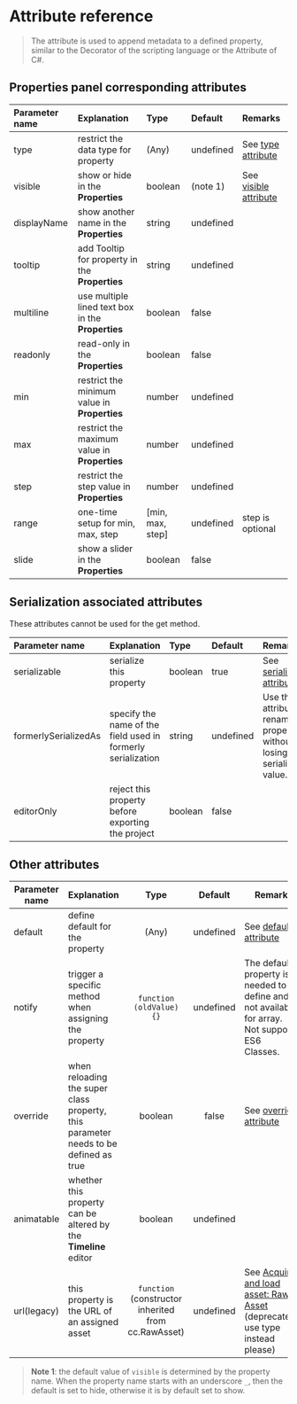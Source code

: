 # Attribute reference

> The attribute is used to append metadata to a defined property, similar to the Decorator of the scripting language or the Attribute of C#.

## Properties panel corresponding attributes

Parameter name  | Explanation | Type | Default | Remarks
:--- | :--- |:---|:---|:---
type | restrict the data type for property | (Any) | undefined | See [type attribute](class.md#type)
visible | show or hide in the **Properties** | boolean | (note 1) | See [visible attribute](class.md#visible)
displayName | show another name in the **Properties** | string | undefined |
tooltip | add Tooltip for property in the **Properties** | string | undefined |
multiline | use multiple lined text box in the **Properties** | boolean | false |
readonly | read-only in the **Properties** | boolean | false |
min | restrict the minimum value in **Properties** | number | undefined |
max | restrict the maximum value in **Properties** | number | undefined |
step | restrict the step value in **Properties** | number | undefined |
range | one-time setup for min, max, step | [min, max, step] | undefined | step is optional
slide | show a slider in the **Properties** | boolean | false |

## Serialization associated attributes

These attributes cannot be used for the get method.

Parameter name  | Explanation | Type | Default | Remarks
:--- | :--- |:--- |:---|:---
serializable | serialize this property | boolean | true | See [serializable attribute](class.md#serializable)
formerlySerializedAs | specify the name of the field used in formerly serialization | string | undefined | Use this attribute to rename a property without losing its serialized value.
editorOnly | reject this property before exporting the project | boolean | false |

## Other attributes

Parameter name  | Explanation | Type | Default | Remark
--- | --- |:---:|:---:|---
default | define default for the property | (Any) | undefined | See [default attribute](class.md#default)
notify | trigger a specific method when assigning the property | `function (oldValue) {}` | undefined | The default property is needed to define and is not available for array.<br>Not support ES6 Classes.
override | when reloading the super class property, this parameter needs to be defined as true | boolean | false | See [override attribute](class.md#override)
animatable | whether this property can be altered by the **Timeline** editor | boolean | undefined |
url(legacy) | this property is the URL of an assigned asset | `function` <br> (constructor inherited from cc.RawAsset) | undefined | See [Acquire and load asset: Raw Asset](https://github.com/cocos-creator/creator-docs/blob/8e6e4d7ef644390ec40d6cc5d30d8f1e96e46855/en/scripting/load-assets.md#raw-asset)<br>(deprecated, use type instead please)

> **Note 1**: the default value of `visible` is determined by the property name. When the property name starts with an underscore `_`, then the default is set to hide, otherwise it is by default set to show.
